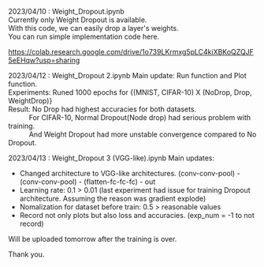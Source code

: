 2023/04/10 : Weight_Dropout.ipynb  
Currently only Weight Dropout is available.  
With this code, we can easily drop a layer's weights.  
You can run simple implementation code here.  
  
https://colab.research.google.com/drive/1o739LKrmxg5pLC4kiXBKoQZQJF5eEHqw?usp=sharing  
  
2023/04/12 : Weight_Dropout 2.ipynb
Main update: Run function and Plot function.  
Experiments: Runed 1000 epochs for {(MNIST, CIFAR-10) X (NoDrop, Drop, WeightDrop)}   
Result: No Drop had highest accuracies for both datasets.  
   For CIFAR-10, Normal Dropout(Node drop) had serious problem with training.  
   And Weight Dropout had more unstable convergence compared to No Dropout.
   
2023/04/13 : Weight_Dropout 3 (VGG-like).ipynb
Main updates:   
- Changed architecture to VGG-like architectures. (conv-conv-pool) - (conv-conv-pool) - (flatten-fc-fc-fc) - out  
- Learning rate: 0.1 > 0.01 (last experiment had issue for training Dropout architecture. Assuming the reason was gradient explode)  
- Nomalization for dataset before train: 0.5 > reasonable values  
- Record not only plots but also loss and accuracies. (exp_num = -1 to not record)  

Will be uploaded tomorrow after the training is over.
   
Thank you.
